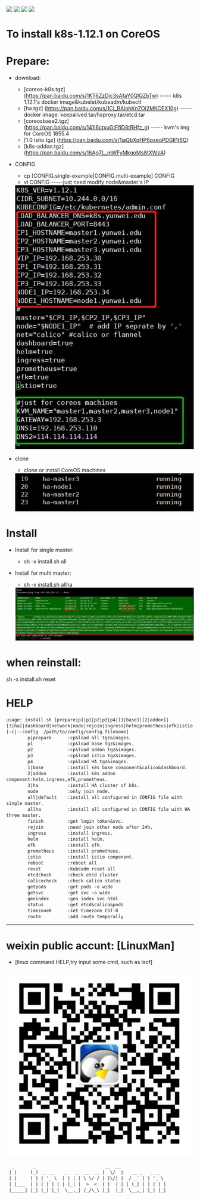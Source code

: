 ![](https://img.shields.io/badge/Dist-CoreOS-blue.svg)  ![](https://img.shields.io/badge/K8S-HA-brightgreen.svg)  ![](https://img.shields.io/badge/Proxy-IPVS-orange.svg)  ![](https://img.shields.io/badge/Net-Calico-yellow.svg)

# To install k8s-1.12.1 on CoreOS                            

# Prepare:
* download:
   * [coreos-k8s.tgz] (https://pan.baidu.com/s/1KT6ZzDic3sAfaY0QlQZbTw) ----- k8s 1.12.1's docker image&kubelet/kubeadm/kubectl
   * [ha.tgz] (https://pan.baidu.com/s/1Cj_BAiohKnZOi2MKCEX10g)  ----- docker image: keepalived.tar/haproxy.tar/etcd.tar
   * [coreosbase2.tgz] (https://pan.baidu.com/s/141I6ctxuGtFfiD8tRHfz_g) ----- kvm's img for CoreOS 1855.4
   * [1.0 istio.tgz] (https://pan.baidu.com/s/1jaQbXqHP6pzeqPDGlI1t6Q)
   * [k8s-addon.tgz] (https://pan.baidu.com/s/16Ag7L_mWFyMkgoMs8tXWzA)
* CONFIG
   * cp [CONFIG.single-example|CONFIG.multi-example] CONFIG
   * vi CONFIG  -----just need modify node&master's IP
   <img src="https://github.com/Thomas-YangHT/k8s-ha-autoinstall/raw/master/pics/k1.png" width="500">

* clone
   * clone or install CoreOS machines
   <img src="https://github.com/Thomas-YangHT/k8s-ha-autoinstall/raw/master/pics/k2.png" width="500">

# Install
* Install for single master:
  * sh -x install.sh all

* Install for multi master:
  * sh -x install.sh allha
   <img src="https://github.com/Thomas-YangHT/k8s-ha-autoinstall/raw/master/pics/k3.png" width="500">

#  when reinstall:
sh -x install.sh reset

# HELP
```
usage: install.sh [prepare|p]|p1|p2|p3|p4|[1|base]|[2|addon]|[3|ha]|dashboard|network|node|rejoin|ingress|helm|prometheus|efk|istio|finish|default|help|...   [-c|--config  /path/to/config/config.filename]
        p|prepare      :cp&load all tgz&images.
        p1             :cp&load base tgz&images.
        p2             :cp&load addon tgz&images.
        p3             :cp&load istio tgz&images.
        p4             :cp&load HA tgz&images.
        1|base         :install k8s base component&calico&dashboard.
        2|addon        :install k8s addon component:helm,ingress,efk,prometheus.
        3|ha           :install HA cluster of k8s.
        node           :only join node.
        all|default    :install all configured in CONFIG file with single master.
        allha          :install all configured in CONFIG file with HA three master.
        finish         :get login token&svc.
        rejoin         :need join other node after 24h.
        ingress        :install ingress.
        helm           :install helm.
        efk            :install efk.
        prometheus     :install prometheus.
        istio          :install istio component.
        reboot         :reboot all
        reset          :kubeadm reset all
        etcdcheck      :check etcd cluster
        calicocheck    :check calico status
        getpods        :get pods -o wide
        getsvc         :get svc -o wide
        genindex       :gen index svc.html
        status         :get etcd&calico&pods
        timezone8      :set timezone CST-8
        route          :add route temporally
```
-----
# weixin public accunt: [LinuxMan]
* [linux command HELP,try input some cmd, such as lsof]
<img src="https://github.com/Thomas-YangHT/ceph-autoinstall/raw/master/pics/linuxman.png" width="500">

```
  _       _                          __  __                 
 | |     (_)  _ __    _   _  __  __ |  \/  |   __ _   _ __  
 | |     | | | '_ \  | | | | \ \/ / | |\/| |  / _` | | '_ \ 
 | |___  | | | | | | | |_| |  >  <  | |  | | | (_| | | | | |
 |_____| |_| |_| |_|  \__,_| /_/\_\ |_|  |_|  \__,_| |_| |_|
```
